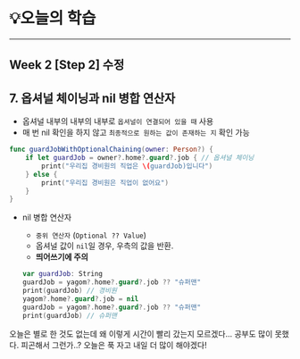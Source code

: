 # 💡오늘의 학습
---
## Week 2 [Step 2] 수정
## 7. 옵셔널 체이닝과 nil 병합 연산자
- 옵셔널 내부의 내부의 내부로 `옵셔널이 연결되어 있을 때` 사용
- 매 번 nil 확인을 하지 않고 `최종적으로 원하는 값이 존재하는 지` 확인 가능

```swift
func guardJobWithOptionalChaining(owner: Person?) {
    if let guardJob = owner?.home?.guard?.job { // 옵셔널 체이닝
        print("우리집 경비원의 직업은 \(guardJob)입니다")
    } else {
        print("우리집 경비원은 직업이 없어요")
    }
}
```

- nil 병합 연산자
    - `중위 연산자` (`Optional ?? Value`)
    - 옵셔널 값이 `nil`일 경우, 우측의 값을 반환.
    - **띄어쓰기에 주의**
    
    ```swift
    var guardJob: String
    guardJob = yagom?.home?.guard?.job ?? "슈퍼맨"
    print(guardJob) // 경비원
    yagom?.home?.guard?.job = nil
    guardJob = yagom?.home?.guard?.job ?? "슈퍼맨"
    print(guardJob) // 슈퍼맨
    ```

오늘은 별로 한 것도 없는데 왜 이렇게 시간이 빨리 갔는지 모르겠다... 공부도 많이 못했다. 피곤해서 그런가..?
오늘은 푹 자고 내일 더 많이 해야겠다!